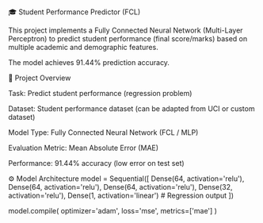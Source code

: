 🎓 Student Performance Predictor (FCL)

This project implements a Fully Connected Neural Network (Multi-Layer Perceptron) to predict student performance (final score/marks) based on multiple academic and demographic features.

The model achieves 91.44% prediction accuracy.

📌 Project Overview

Task: Predict student performance (regression problem)

Dataset: Student performance dataset (can be adapted from UCI or custom dataset)

Model Type: Fully Connected Neural Network (FCL / MLP)

Evaluation Metric: Mean Absolute Error (MAE)

Performance: 91.44% accuracy (low error on test set)

⚙️ Model Architecture
model = Sequential([
    Dense(64, activation='relu'),
    Dense(64, activation='relu'),
    Dense(64, activation='relu'),
    Dense(32, activation='relu'),
    Dense(1, activation='linear')  # Regression output
])

model.compile(
    optimizer='adam',
    loss='mse',
    metrics=['mae']
)
